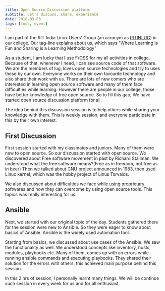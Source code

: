 ```yaml
---
title: Open Source Discussion platform
subtitle: Let's discuss, share, experience
date: 2018-03-03
tags: [foss, event]
---
```


I am part of the RIT India Linux Users' Group (an acronym as
[RITINLUG](https://ritinlug.org/)) in our college. Our tag-line
explains about us, which says "Where Learning is Fun and Sharing is a
Learning Methodology"

As a student, I am lucky that I use F/OSS for my all activities in
college.  Because of that, whenever I need, I can see source code of
that software. We are the members of lug, loves open source
technologies and try to uses these by our own. Everyone works on their
own favourite technology and also share their work with us. There are
lots of new comers who are interested in learning open source software
and many of them face difficulties while learning. However there are
people in our college, those have better knowledge of free open
source. So to fill this gap, We have started open source discussion
platform for all.

The idea behind this discussion session is to help others while
sharing your knowledge with them. This is weekly session, and everyone
participate in this by their own interest.

## First Discussion

First session started with my classmates and juniors. Many of them
were new to open source. So our discussion started with open
source. We discovered about Free software movement in past by Richard
Stallman. We understood what the free software means?(Free as in
freedom, not free as in beer) Then we talked about
[GNU](https://www.gnu.org/) project announced in 1983, then used Linux
kernel, which was the hobby project of Linus Torvalds.

We also discussed about difficulties we face while using proprietary
softwares and how they can overcome by using open source tools. This
topics was really interesting for us.

## Ansible

Next, we started with our original topic of the day. Students gathered
there for the session were new to Ansible. So they were eager to know
about basics of Ansible. Ansible is the widely used automation tool.

Starting from basics, we discussed about use cases of the Ansible. We
saw the functionality as well. We understood concepts like inventory,
hosts, modules, playbooks etc. Many of them, comes up with an errors
while running ansible commands and executing playbooks. They shared
their solution for the errors with others, this achieved main purpose
behind this session.

In this 2 hrs of session, I personally learnt many things. We will be
continue such session in every week for us and for all enthusiast.
